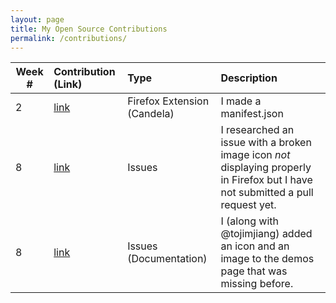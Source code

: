 ```yaml
---
layout: page
title: My Open Source Contributions
permalink: /contributions/
---
```


<!-- 
Type of the contribution should be "Wikipedia edit", "OpenStreet Map feature", "Documentation", "Course website", "Blog", 
"Browse Add-on", etc. 

The descriptioin should include a brief summary of what you did. 

Replace the first row with your contribution. 

--> 





| Week #       | Contribution (Link)  | Type  | Description | 
|---|:---|:---|:---| 
|  2   | [link](https://github.com/nyu-ossd-s19/candela-team-10/commit/b54e3d407f93f02fc9b23cdceae8ccc6d9159333)    | Firefox Extension (Candela)    |   I made a manifest.json    |
|  8   | [link](https://github.com/google/blockly/issues/1952#issuecomment-480024247)    | Issues    | I researched an issue with a broken image icon *not* displaying properly in Firefox but I have not submitted a pull request yet.      |
|  8  | [link](https://github.com/google/blockly/commit/80b835e04c2421ae907bcffaa4741fa4e21f48e9)     | Issues (Documentation)    |  I (along with @tojimjiang) added an icon and an image to the demos page that was missing before.    |
